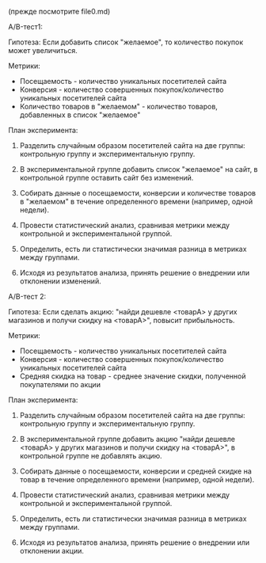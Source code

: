 (прежде посмотрите file0.md)

A/B-тест1:

Гипотеза: Если добавить список "желаемое", то количество покупок может увеличиться.

Метрики:

* Посещаемость - количество уникальных посетителей сайта
* Конверсия - количество совершенных покупок/количество уникальных посетителей сайта
* Количество товаров в "желаемом" - количество товаров, добавленных в список "желаемое"

План эксперимента:

1. Разделить случайным образом посетителей сайта на две группы: контрольную группу и экспериментальную группу.

2. В экспериментальной группе добавить список "желаемое" на сайт, в контрольной группе оставить сайт без изменений.

3. Собирать данные о посещаемости, конверсии и количестве товаров в "желаемом" в течение определенного времени (например, одной недели).

4. Провести статистический анализ, сравнивая метрики между контрольной и экспериментальной группой.

5. Определить, есть ли статистически значимая разница в метриках между группами.

6. Исходя из результатов анализа, принять решение о внедрении или отклонении изменений.

A/B-тест 2:

Гипотеза: Если сделать акцию: "найди дешевле <товарА> у других магазинов и получи скидку на <товарА>", повысит прибыльность.

Метрики:

* Посещаемость - количество уникальных посетителей сайта
* Конверсия - количество совершенных покупок/количество уникальных посетителей сайта
* Средняя скидка на товар - среднее значение скидки, полученной покупателями по акции

План эксперимента:

1. Разделить случайным образом посетителей сайта на две группы: контрольную группу и экспериментальную группу.

2. В экспериментальной группе добавить акцию "найди дешевле <товарА> у других магазинов и получи скидку на <товарА>", в контрольной группе не добавлять акцию.

3. Собирать данные о посещаемости, конверсии и средней скидке на товар в течение определенного времени (например, одной недели).

4. Провести статистический анализ, сравнивая метрики между контрольной и экспериментальной группой.

5. Определить, есть ли статистически значимая разница в метриках между группами.

6. Исходя из результатов анализа, принять решение о внедрении или отклонении акции.